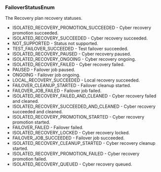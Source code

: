 ### FailoverStatusEnum
The Recovery plan recovery statuses.

- ISOLATED_RECOVERY_PROMOTION_SUCCEEDED - Cyber recovery promotion succeeded.
- ISOLATED_RECOVERY_SUCCEEDED - Cyber recovery succeeded.
- NOT_SUPPORTED - Status not supported.
- TEST_FAILOVER_SUCCEEDED - Test failover succeeded.
- ISOLATED_RECOVERY_PAUSED - Cyber recovery paused.
- ISOLATED_RECOVERY_ONGOING - Cyber recovery ongoing.
- ISOLATED_RECOVERY_FAILED - Cyber recovery failed.
- PAUSED - Failover job paused.
- ONGOING - Failover job ongoing.
- LOCAL_RECOVERY_SUCCEEDED - Local recovery succeeded.
- FAILOVER_CLEANUP_STARTED - Failover cleanup started.
- FAILOVER_JOB_FAILED - Failover job failed.
- ISOLATED_RECOVERY_FAILED_AND_CLEANED - Cyber recovery failed and cleaned.
- ISOLATED_RECOVERY_SUCCEEDED_AND_CLEANED - Cyber recovery succeeded and cleaned.
- ISOLATED_RECOVERY_PROMOTION_STARTED - Cyber recovery promotion started.
- FAILOVER_FAILED - Failover failed.
- ISOLATED_RECOVERY_LOCKED - Cyber recovery locked.
- FAILOVER_JOB_SUCCEEDED - Failover job succeeded.
- ISOLATED_RECOVERY_CLEANUP_STARTED - Cyber recovery cleanup started.
- ISOLATED_RECOVERY_PROMOTION_FAILED - Cyber recovery promotion failed.
- ISOLATED_RECOVERY_QUEUED - Cyber recovery queued.
